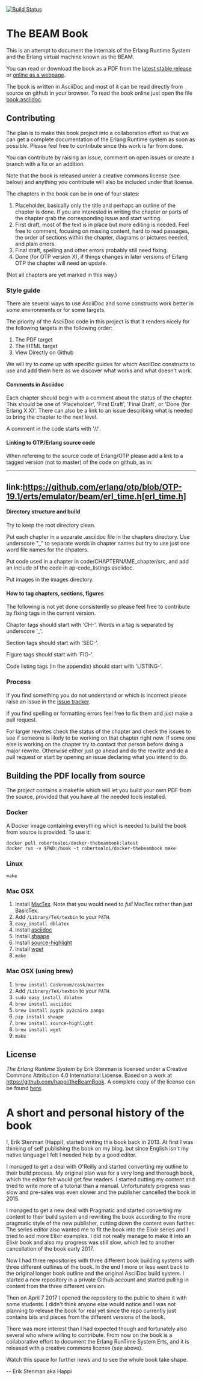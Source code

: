 [![Build Status](https://travis-ci.org/happi/theBeamBook.svg?branch=master)](https://travis-ci.org/happi/theBeamBook)

# The BEAM Book

This is an attempt to document the internals of the Erlang Runtime
System and the Erlang virtual machine known as the BEAM.

You can read or download the book as a PDF from the [latest
stable release](https://github.com/happi/theBeamBook/releases/latest)
or [online as a webpage](https://happi.github.io/theBeamBook/).

The book is written in AsciiDoc and most of it can be read directly
from source on github in your browser. To read the book online just
open the file [book.asciidoc](book.asciidoc).

## Contributing

The plan is to make this book project into a collaboration effort so
that we can get a complete documentation of the Erlang Runtime system
as soon as possible. Please feel free to contribute since this work is
far from done.

You can contribute by raising an issue, comment on open issues
or create a branch with a fix or an addition.

Note that the book is released under a creative commons license (see below)
and anything you contribute will also be included under that license.

The chapters in the book can be in one of four states:

1. Placeholder, basically only the title and perhaps an outline of the
chapter is done. If you are interested in writing the chapter or parts
of the chapter grab the corresponding issue and start writing.
2. First draft, most of the text is in place but more editing is needed.
Feel free to comment, focusing on missing content, hard to read passages,
the order of sections within the chapter, diagrams or pictures needed,
and plain errors.
3. Final draft, spelling and other errors probably still need fixing.
4. Done (for OTP version X), if things changes in later versions of
Erlang OTP the chapter will need an update.

(Not all chapters are yet marked in this way.)

### Style guide

There are several ways to use AsciiDoc and some constructs work
better in some environments or for some targets.

The priority of the AsciiDoc code in this project is that it
renders nicely for the following targets in the following order:
1. The PDF target
2. The HTML target
3. View Directly on Github

We will try to come up with specific guides for which AsciiDoc
constructs to use and add them here as we discover what works
and what doesn't work.

<!-- #### The AsciiDoc dialect to use -->

#### Comments in Asciidoc
Each chapter should begin with a comment about the status of
the chapter. This should be one of 'Placeholder', 'First Draft',
'Final Draft', or 'Done (for Erlang X.X)'.
There can also be a link to an issue describing what is needed
to bring the chapter to the next level.

A comment in the code starts with '//'.

<!-- #### Callouts
     What type of callout to use and for what (note, warning erc.)

-->

#### Linking to OTP/Erlang source code

When refereing to the source code of Erlang/OTP please add
a link to a tagged version (not to master) of the code on github,
as in:

----
 link:https://github.com/erlang/otp/blob/OTP-19.1/erts/emulator/beam/erl_time.h[erl_time.h]
----

#### Directory structure and build

Try to keep the root directory clean.

Put each chapter in a separate .asciidoc file in the chapters directory.
Use underscore "_" to separate words in chapter names but try to use
just one word file names for the chpaters.

Put code used in a chapter in code/CHAPTERNAME_chapter/src, and add an
include of the code in ap-code_listings.asciidoc.

Put images in the images directory.

#### How to tag chapters, sections, figures

The following is not yet done consistently so please feel
free to contribute by fixing tags in the current version.

Chapter tags should start with 'CH-'. Words in a tag is separated by
underscore '_'.

Section tags should start with 'SEC-'.

Figure tags should start with 'FIG-'.

Code listing tags (in the appendix) should start with 'LISTING-'.

### Process

If you find something you do not understand or which is incorrect
please raise an issue in the [issue tracker](https://github.com/happi/theBeamBook/issues).

If you find spelling or formatting errors feel free to fix them and
just make a pull request.

For larger rewrites check the status of the chapter and check the
issues to see if someone is likely to be working on that chapter
right now. If some one else is working on the chapter try to contact
that person before doing a major rewrite. Otherwise either just go
ahead and do the rewrite and do a pull request or start by opening
an issue declaring what you intend to do.


## Building the PDF locally from source

The project contains a makefile which
will let you build your own PDF from the source, provided
that you have all the needed tools installed.

### Docker

A Docker image containing everything
which is needed to build the book from source is provided. To use it:

```shell
docker pull robertoaloi/docker-thebeambook:latest
docker run -v $PWD:/book -t robertoaloi/docker-thebeambook make
```

### Linux

```shell
make
```

### Mac OSX

1. Install [MacTex](http://www.tug.org/mactex/). Note that you would
   need to _full_ MacTex rather than just BasicTex.
1. Add `/Library/TeX/texbin` to your `PATH`.
1. `easy_install dblatex`
1. Install [asciidoc](http://asciidoc.org/INSTALL.html)
1. Install [shaape](https://github.com/christiangoltz/shaape)
1. Install [source-highlight](https://www.gnu.org/software/src-highlite/)
1. Install [wget](https://www.gnu.org/software/wget/)
1. `make`

### Mac OSX (using brew)

1. `brew install Caskroom/cask/mactex`
1. Add `/Library/TeX/texbin` to your `PATH`.
1. `sudo easy_install dblatex`
1. `brew install asciidoc`
1. `brew install pygtk py2cairo pango`
1. `pip install shaape`
1. `brew install source-highlight`
1. `brew install wget`
1. `make`

## License

_The Erlang Runtime System_ by Erik Stenman is licensed under a
Creative Commons Attribution 4.0 International License. Based on a
work at https://github.com/happi/theBeamBook.
A complete copy of the license can be found [here](LICENSE).


# A short and personal history of the book

I, Erik Stenman (Happi), started writing this book back in 2013.
At first I was thinking of self publishing the book on my blog,
but since English isn't my native language I felt I needed help
by a good editor.

I managed to get a deal with O'Reilly and started converting my
outline to their build process. My original plan was for a very long
and thorough book, which the editor felt would get few readers. I
started cutting my content and tried to write more of a tutorial than
a manual. Unfortunately progress was slow and pre-sales was even
slower and the publisher cancelled the book in 2015.

I managed to get a new deal with Pragmatic and started converting my
content to their build system and rewriting the book according to the
more pragmatic style of the new publisher, cutting down the content
even further. The series editor also wanted me to fit the book into
the Elixir series and I tried to add more Elixir examples. I did not
really manage to make it into an Elixir book and also my progress was
still slow, which led to another cancellation of the book early 2017.

Now I had three repositories with three different book building systems
with three different outlines of the book. In the end I more or less
went back to the original longer book outline and the original AsciiDoc
build system. I started a new repository in a private Github account and
started pulling in content from the three different version.

Then on April 7 2017 I opened the repository to the public to share it with
some students. I didn't think anyone else would notice and I was not
planning to release the book for real yet since the repo currently
just contains bits and pieces from the different versions of the book.

There was more interest than I had expected though and fortunately
also several who where willing to contribute. From now on the book
is a collaborative effort to document the Erlang RunTime System Erts,
and it is released with a creative commons license (see above).

Watch this space for further news and to see the whole book take shape.

-- Erik Stenman aka Happi


